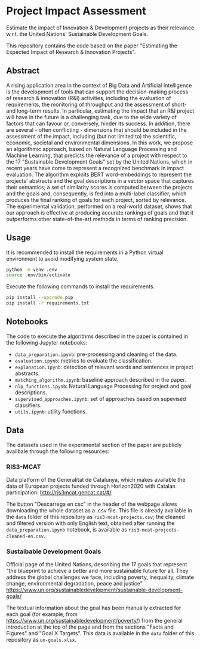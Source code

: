 # Project Impact Assessment
Estimate the impact of Innovation &amp; Development projects as their relevance w.r.t. the United Nations' Sustainable Development Goals.

This repository contains the code based on the paper "Estimating the Expected Impact of Research \& Innovation Projects".

## Abstract

A rising application area in the context of Big Data and Artificial Intelligence is the development of tools that can support the decision-making process of research &amp; innovation (R&amp;I) activities, including the evaluation of requirements, the monitoring of throughput and the assessment of short- and long-term results. In particular, estimating the impact that an R&amp;I project will have in the future is a challenging task, due to the wide variety of factors that can favour or, conversely, hinder its success. In addition, there are several - often conflicting - dimensions that should be included in the assessment of the impact, including (but not limited to) the scientific, economic, societal and environmental dimensions. In this work, we propose an algorithmic approach, based on Natural Language Processing and Machine Learning, that predicts the relevance of a project with respect to the 17 "Sustainable Development Goals" set by the United Nations, which in recent years have come to represent a recognized benchmark in impact evaluation. The algorithm exploits BERT word-embeddings to represent the projects' abstracts and the goal descriptions in a vector space that captures their semantics; a set of similarity scores is computed between the projects and the goals and, consequently, is fed into a multi-label classifier, which produces the final ranking of goals for each project, sorted by relevance. The experimental validation, performed on a real-world dataset, shows that our approach is effective at producing accurate rankings of goals and that it outperforms other state-of-the-art methods in terms of ranking precision.

## Usage

It is recommended to install the requirements in a Python virtual environment to avoid modifying system state. 
```bash
python -m venv .env
source .env/bin/activate

```
Execute the following commands to install the requirements.
```bash
pip install --upgrade pip
pip install -r requirements.txt
```

## Notebooks

The code to execute the algorithms described in the paper is contained in the following Jupyter notebooks:
- ``data_preparation.ipynb``: pre-processing and cleaning of the data.
- ``evaluation.ipynb``: metrics to evaluate the classification.
- ``explanation.ipynb``: detection of relevant words and sentences in project abstracts.
- ``matching_algorithm.ipynb``: baseline approach described in the paper.
- ``nlp_functions.ipynb``: Natural Language Processing for project and goal descriptions.
- ``supervised_approaches.ipynb``: set of approaches based on supevised classifiers.
- ``utils.ipynb``: utility functions.

## Data

The datasets used in the experimental section of the paper are publicly availbale through the following resources:

### RIS3-MCAT

Data platform of the Generalitat de Catalunya, which makes available the data of European projects funded through Horizon2020 with Catalan participation: http://ris3mcat.gencat.cat/#/. 

The button "Descarrega en csc" in the header of the webpage allows downloading the whole dataset as a .csv file. This file is already available in the ``data`` folder of this repository as ``ris3-mcat-projects.csv``; the cleaned and filtered version with only English text, obtained after running the ``data_preparation.ipynb`` notebook, is available as ``ris3-mcat-projects-cleaned-en.csv``.

### Sustaibable Development Goals

Official page of the United Nations, describing the 17 goals that represent "the blueprint to achieve a better and more sustainable future for all. They address the global challenges we face, including poverty, inequality, climate change, environmental degradation, peace and justice". https://www.un.org/sustainabledevelopment/sustainable-development-goals/

The textual information about the goal has been manually extracted for each goal (for example, from https://www.un.org/sustainabledevelopment/poverty/) from the general introduction at the top of the page and from the sections "Facts and Figures" and "Goal X Targets". This data is available in the ``data`` folder of this repository as ``un-goals.xlsx``.
